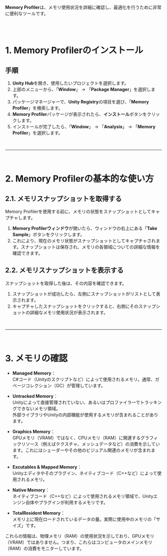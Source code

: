 **Memory Profiler**は、メモリ使用状況を詳細に確認し、最適化を行うために非常に便利なツールです。

<br>

<br>

# **1. Memory Profilerのインストール**

## **手順**
1. **Unity Hub**を開き、使用したいプロジェクトを選択します。
2. 上部のメニューから、「**Window**」 -> 「**Package Manager**」を選択します。
3. パッケージマネージャーで、**Unity Registry**の項目を選び、「**Memory Profiler**」を検索します。
4. **Memory Profiler**パッケージが表示されたら、**インストール**ボタンをクリックします。
5. インストールが完了したら、「**Window**」 -> 「**Analysis**」 -> 「**Memory Profiler**」を選択します。

<br>

---

<br>

# **2. Memory Profilerの基本的な使い方**

## **2.1. メモリスナップショットを取得する**
Memory Profilerを使用する前に、メモリの状態をスナップショットとしてキャプチャします。

1. **Memory Profilerウィンドウ**が開いたら、ウィンドウの右上にある「**Take Sample**」ボタンをクリックします。
2. これにより、現在のメモリ状態がスナップショットとしてキャプチャされます。スナップショットは保存され、メモリの各領域についての詳細な情報を確認できます。

## **2.2. メモリスナップショットを表示する**
スナップショットを取得した後は、その内容を確認できます。

1. スナップショットが成功したら、左側にスナップショットがリストとして表示されます。
2. キャプチャしたスナップショットをクリックすると、右側にそのスナップショットの詳細なメモリ使用状況が表示されます。

<br>

---

<br>

# **3. メモリの確認**

- **Managed Memory**：  
C#コード（Unityのスクリプトなど）によって使用されるメモリ。通常、ガベージコレクション（GC）が管理しています。

- **Untracked Memory**：  
Unityによって直接管理されていない、あるいはプロファイラーでトラッキングできないメモリ領域。  
外部ライブラリやUnityの内部機能が使用するメモリが含まれることがあります。

- **Graphics Memory**：  
GPUメモリ（VRAM）ではなく、CPUメモリ（RAM）に関連するグラフィックリソース（例えばテクスチャ、メッシュデータなど）の消費を示しています。これにはシェーダーやその他のビジュアル関連のメモリが含まれます。

- **Excutables & Mapped Memory**：  
Unityエディタやそのプラグイン、ネイティブコード（C++など）によって使用されるメモリ。

- **Native Memory**：  
ネイティブコード（C++など）によって使用されるメモリ領域で、Unityエンジン自体やプラグインが利用するメモリです。

- **TotalResident Memory**：   
メモリ上に現在ロードされているデータの量。実際に使用中のメモリの「サイズ」です。

これらの情報は、物理メモリ（RAM）の使用状況を示しており、GPUメモリ（VRAM）ではありません。つまり、これらはコンピュータのメインメモリ（RAM）の消費をモニターしています。



